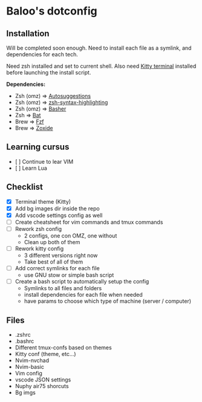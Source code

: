 # Baloo's dotconfig

## Installation
Will be completed soon enough.
Need to install each file as a symlink, and dependencies for each tech.

Need zsh installed and set to current shell.
Also need [Kitty terminal](https://sw.kovidgoyal.net/kitty/) installed before launching the install script.

**Dependencies:**
- Zsh (omz) => [Autosuggestions](https://github.com/zsh-users/zsh-autosuggestions/blob/master/INSTALL.md)
- Zsh (omz) => [zsh-syntax-highlighting](https://github.com/zsh-users/zsh-syntax-highlighting/blob/master/INSTALL.md)
- Zsh (omz) => [Basher](https://github.com/basherpm/basher)
- Zsh => [Bat](https://github.com/sharkdp/bat)
- Brew => [Fzf](https://github.com/junegunn/fzf)
- Brew => [Zoxide](https://github.com/ajeetdsouza/zoxide)

## Learning cursus
- [ ] Continue to lear VIM
- [ ] Learn Lua

## Checklist
- [x] Terminal theme (Kitty)
- [x] Add bg images dir inside the repo
- [x] Add vscode settings config as well
- [ ] Create cheatsheet for vim commands and tmux commands
- [ ] Rework zsh config
    - 2 configs, one con OMZ, one without
    - Clean up both of them
- [ ] Rework kitty config
    - 3 different versions right now
    - Take best of all of them
- [ ] Add correct symlinks for each file
    - use GNU stow or simple bash script
- [ ] Create a bash script to automatically setup the config
    - Symlinks to all files and folders
    - install dependencies for each file when needed
    - have params to choose which type of machine (server / computer)

## Files
- .zshrc
- .bashrc
- Different tmux-confs based on themes
- Kitty conf (theme, etc...)
- Nvim-nvchad
- Nvim-basic
- Vim config
- vscode JSON settings
- Nuphy air75 shorcuts
- Bg imgs

